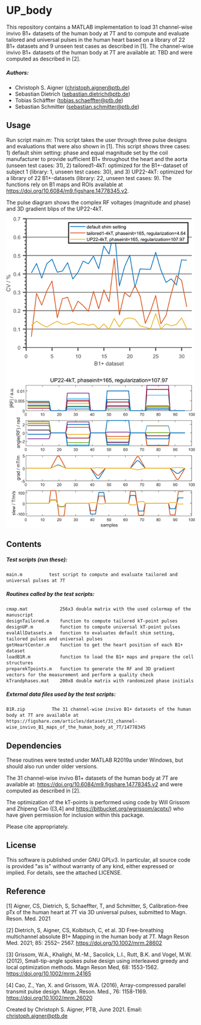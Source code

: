 # UP_body

This repository contains a MATLAB implementation to load 31 channel-wise invivo B1+ datasets of the human body at 7T and to compute and evaluate tailored and universal pulses  in the human heart based on a library of 22 B1+ datasets and 9 unseen test cases as described in [1]. The channel-wise invivo B1+ datasets of the human body at 7T are available at: TBD and were computed as described in [2].


##### Authors:
- Christoph S. Aigner  (<christoph.aigner@ptb.de>)
- Sebastian Dietrich   (<sebastian.dietrich@ptb.de>)
- Tobias Schäffter     (<tobias.schaeffter@ptb.de>)
- Sebastian Schmitter  (<sebastian.schmitter@ptb.de>)

Usage
--------

Run script main.m: This script takes the user through three pulse designs and evaluations that were also shown in [1]. This script shows three cases: 1) default shim setting: phase and equal magnitude set by the coil manufacturer to provide sufficient B1+ throughout the heart and the aorta (unseen test cases: 31), 2) tailored1-4kT: optimized for the B1+-dataset of subject 1 (library: 1, unseen test cases: 30), and 3) UP22-4kT: optimized for a library of 22 B1+-datasets (library: 22, unseen test cases: 9). The functions rely on B1 maps and ROIs available at https://doi.org/10.6084/m9.figshare.14778345.v2.

The pulse diagram shows the complex RF voltages (magnitude and phase) and 3D gradient blips of the UP22-4kT.

![figureresults](figureresults.png)

Contents
--------

##### Test scripts (run these):
    main.m          test script to compute and evaluate tailored and universal pulses at 7T

##### Routines called by the test scripts:
    cmap.mat            256x3 double matrix with the used colormap of the manuscript
    designTailored.m    function to compute tailored kT-point pulses
    designUP.m          function to compute universal kT-point pulses
    evalAllDatasets.m   function to evaluates default shim setting, tailored pulses and universal pulses
    getHeartCenter.m    function to get the heart position of each B1+ dataset
    loadB1R.m           function to load the B1+ maps and prepare the cell structures
    preparekTpoints.m   function to generate the RF and 3D gradient vectors for the measurement and perform a quality check
    kTrandphases.mat    200x8 double matrix with randomized phase initials
    
##### External data files used by the test scripts:
    B1R.zip          The 31 channel-wise invivo B1+ datasets of the human body at 7T are available at https://figshare.com/articles/dataset/31_channel-wise_invivo_B1_maps_of_the_human_body_at_7T/14778345
    
Dependencies
------------
These routines were tested under MATLAB R2019a under Windows, but should also run under older versions.

The 31 channel-wise invivo B1+ datasets of the human body at 7T are available at: https://doi.org/10.6084/m9.figshare.14778345.v2 and were computed as described in [2].

The optimization of the kT-points is performed using code by Will Grissom and Zhipeng Cao ([3,4] and https://bitbucket.org/wgrissom/acptx/) who have given permission for inclusion within this package. 

Please cite appropriately.

License
-------

This software is published under GNU GPLv3. 
In particular, all source code is provided "as is" without warranty of any kind, either expressed or implied. 
For details, see the attached LICENSE.

Reference
---------

[1] Aigner, CS, Dietrich, S, Schaeffter, T, and Schmitter, S, Calibration-free pTx of the human heart at 7T via 3D universal pulses, submitted to Magn. Reson. Med. 2021

[2] Dietrich, S, Aigner, CS, Kolbitsch, C, et al. 3D Free-breathing multichannel absolute B1+ Mapping in the human body at 7T. Magn Reson Med. 2021; 85: 2552– 2567. https://doi.org/10.1002/mrm.28602

[3] Grissom, W.A., Khalighi, M.-M., Sacolick, L.I., Rutt, B.K. and Vogel, M.W. (2012), Small-tip-angle spokes pulse design using interleaved greedy and local optimization methods. Magn Reson Med, 68: 1553-1562. https://doi.org/10.1002/mrm.24165

[4] Cao, Z., Yan, X. and Grissom, W.A. (2016), Array-compressed parallel transmit pulse design. Magn. Reson. Med., 76: 1158-1169. https://doi.org/10.1002/mrm.26020

Created by Christoph S. Aigner, PTB, June 2021.
Email: christoph.aigner@ptb.de
